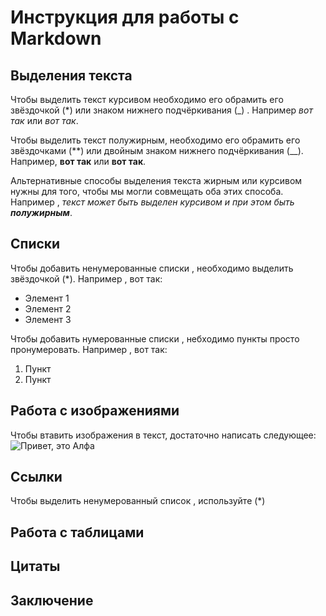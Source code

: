 # Инструкция для работы с Markdown

## Выделения текста

Чтобы выделить текст курсивом необходимо его обрамить его звёздочкой (*) или знаком нижнего подчёркивания (_) . Например *вот так* или _вот так_.

Чтобы выделить текст полужирным, необходимо его обрамить его звёздочками (**) или двойным знаком нижнего подчёркивания (__). Например,  **вот так** или __вот так__.  

Альтернативные способы выделения текста жирным или курсивом нужны для того, чтобы мы могли совмещать оба этих способа. Например ,
_текст может быть выделен курсивом и при этом быть **полужирным**_.
## Списки

Чтобы добавить ненумерованные списки , необходимо выделить  звёздочкой (*). Например , вот так:
* Элемент 1
* Элемент 2
* Элемент 3

Чтобы добавить нумерованные списки , небходимо пункты просто пронумеровать. Например , вот так:
1. Пункт
2. Пункт    


## Работа с изображениями 

Чтобы втавить изображения в текст, достаточно написать следующее:
![Привет, это Алфа](ALFA.jpeg)

## Ссылки 

Чтобы выделить ненумерованный список , используйте (*)

## Работа с таблицами

## Цитаты

## Заключение 
